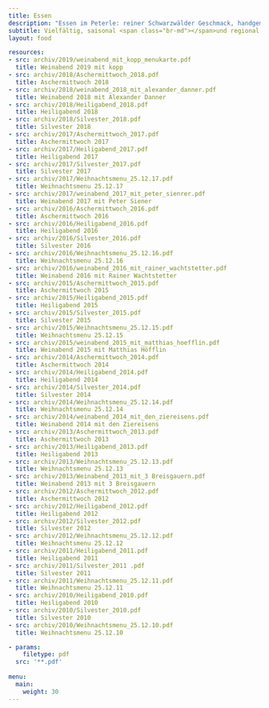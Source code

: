 ```yaml
---
title: Essen
description: "Essen im Peterle: reiner Schwarzwälder Geschmack, handgemachte regionale Gerichte, ausgezeichnete Weinkarte. Authentisch, lecker und einmalig."
subtitle: Vielfältig, saisonal <span class="br-md"></span>und regional.
layout: food

resources:
- src: archiv/2019/weinabend_mit_kopp_menukarte.pdf
  title: Weinabend 2019 mit kopp
- src: archiv/2018/Aschermittwoch_2018.pdf
  title: Aschermittwoch 2018
- src: archiv/2018/weinabend_2018_mit_alexander_danner.pdf
  title: Weinabend 2018 mit Alexander Danner
- src: archiv/2018/Heiligabend_2018.pdf
  title: Heiligabend 2018
- src: archiv/2018/Silvester_2018.pdf
  title: Silvester 2018
- src: archiv/2017/Aschermittwoch_2017.pdf
  title: Aschermittwoch 2017
- src: archiv/2017/Heiligabend_2017.pdf
  title: Heiligabend 2017
- src: archiv/2017/Silvester_2017.pdf
  title: Silvester 2017
- src: archiv/2017/Weihnachtsmenu_25.12.17.pdf
  title: Weihnachtsmenu 25.12.17
- src: archiv/2017/weinabend_2017_mit_peter_sienrer.pdf
  title: Weinabend 2017 mit Peter Siener
- src: archiv/2016/Aschermittwoch_2016.pdf
  title: Aschermittwoch 2016
- src: archiv/2016/Heiligabend_2016.pdf
  title: Heiligabend 2016
- src: archiv/2016/Silvester_2016.pdf
  title: Silvester 2016
- src: archiv/2016/Weihnachtsmenu_25.12.16.pdf
  title: Weihnachtsmenu 25.12.16
- src: archiv/2016/weinabend_2016_mit_rainer_wachtstetter.pdf
  title: Weinabend 2016 mit Rainer Wachtstetter
- src: archiv/2015/Aschermittwoch_2015.pdf
  title: Aschermittwoch 2015
- src: archiv/2015/Heiligabend_2015.pdf
  title: Heiligabend 2015
- src: archiv/2015/Silvester_2015.pdf
  title: Silvester 2015
- src: archiv/2015/Weihnachtsmenu_25.12.15.pdf
  title: Weihnachtsmenu 25.12.15
- src: archiv/2015/weinabend_2015_mit_matthias_hoefflin.pdf
  title: Weinabend 2015 mit Matthias Höfflin
- src: archiv/2014/Aschermittwoch_2014.pdf
  title: Aschermittwoch 2014
- src: archiv/2014/Heiligabend_2014.pdf
  title: Heiligabend 2014
- src: archiv/2014/Silvester_2014.pdf
  title: Silvester 2014
- src: archiv/2014/Weihnachtsmenu_25.12.14.pdf
  title: Weihnachtsmenu 25.12.14
- src: archiv/2014/weinabend_2014_mit_den_ziereisens.pdf
  title: Weinabend 2014 mit den Ziereisens
- src: archiv/2013/Aschermittwoch_2013.pdf
  title: Aschermittwoch 2013
- src: archiv/2013/Heiligabend_2013.pdf
  title: Heiligabend 2013
- src: archiv/2013/Weihnachtsmenu_25.12.13.pdf
  title: Weihnachtsmenu 25.12.13
- src: archiv/2013/Weinabend_2013_mit_3 Breisgauern.pdf
  title: Weinabend 2013 mit 3 Breisgauern
- src: archiv/2012/Aschermittwoch_2012.pdf
  title: Aschermittwoch 2012
- src: archiv/2012/Heiligabend_2012.pdf
  title: Heiligabend 2012
- src: archiv/2012/Silvester_2012.pdf
  title: Silvester 2012
- src: archiv/2012/Weihnachtsmenu_25.12.12.pdf
  title: Weihnachtsmenu 25.12.12
- src: archiv/2011/Heiligabend_2011.pdf
  title: Heiligabend 2011
- src: archiv/2011/Silvester_2011 .pdf
  title: Silvester 2011
- src: archiv/2011/Weihnachtsmenu_25.12.11.pdf
  title: Weihnachtsmenu 25.12.11
- src: archiv/2010/Heiligabend_2010.pdf
  title: Heiligabend 2010
- src: archiv/2010/Silvester_2010.pdf
  title: Silvester 2010
- src: archiv/2010/Weihnachtsmenu_25.12.10.pdf
  title: Weihnachtsmenu 25.12.10

- params:
    filetype: pdf
  src: '**.pdf'
  
menu:
  main:
    weight: 30
---
```

